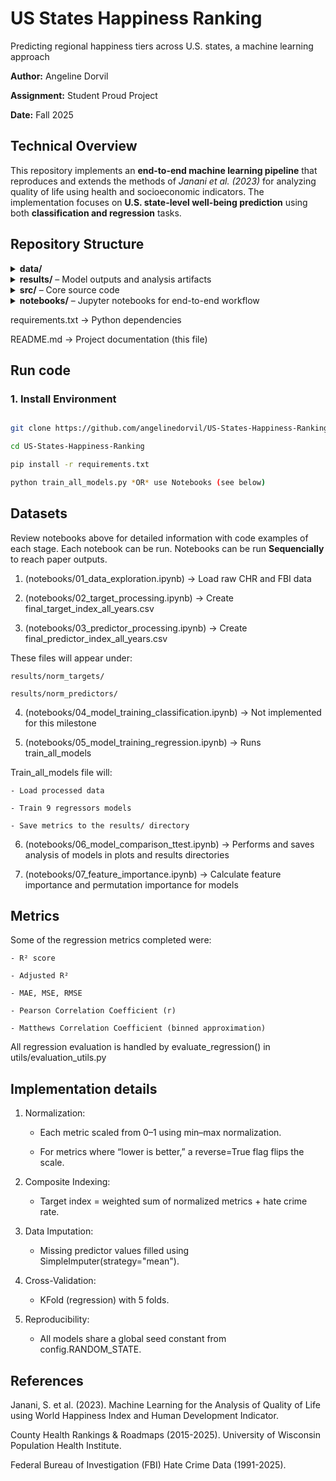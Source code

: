 # US States Happiness Ranking
Predicting regional happiness tiers across U.S. states, a machine learning approach

**Author:** Angeline Dorvil  

**Assignment:** Student Proud Project 

**Date:** Fall 2025  



## Technical Overview

This repository implements an **end-to-end machine learning pipeline** that reproduces and extends the methods of *Janani et al. (2023)* for analyzing quality of life using health and socioeconomic indicators. The implementation focuses on **U.S. state-level well-being prediction** using both **classification and regression** tasks. 



## Repository Structure

<details> <summary><b>data/</b></summary>

 `data/`   ->  Raw source files and intermediate cleaned datasets. 
</details>

<details> <summary><b>results/</b> – Model outputs and analysis artifacts</summary>

 `results/norm_predictors/` -> Normalized predictor variables (X)      

 `results/norm_targets/`    -> Normalized target variables (y)     

 `results/models/`          -> Trained model artifacts (`.joblib`, `.json`, `.csv`) 

 `results/plots/`           -> Saved figures, tables, and visualizations            
</details>

<details> <summary><b>src/</b> – Core source code</summary>

src/config.py	                -> Global constants (paths, random seed, etc.)

src/train_all_models.py	        -> Orchestration script to train and evaluate all models

src/process_predictor_data.py	-> Cleans and normalizes predictor data

src/process_target_data.py	    -> Cleans and normalizes target variable

src/models/	                    -> Individual regression model scripts

├── model_random_forest_regress.py	-> Random Forest Regressor

├── model_decision_tree_regress.py	-> Decision Tree Regressor

├── model_knn_regress.py	        -> k-Nearest Neighbors Regressor

├── model_svm_regress.py	        -> Support Vector Machine Regressor

├── model_xgboost_regress.py	    -> XGBoost Regressor

├── model_ridge_regress.py	        -> Ridge Regressor

├── model_lasso_regress.py	        -> Lasso Regressor

├── model_linear_regress.py	        -> Linear Regressor

├── model_polyn_regress.py	        -> Polynomial Regressor

└── model_mlp_regress.py	        -> Multi-Layer Perceptron (Neural Network) Regressor

src/utils/	                    -> Shared utility modules

├── metrics_utils.py	            -> Metrics and performance calculations

├── evaluation_utils.py	            -> Cross-validation and t-test utilities

└── plots_utils.py	                -> Common plotting functions
</details>

<details> <summary><b>notebooks/</b> – Jupyter notebooks for end-to-end workflow</summary>

notebooks/01_data_exploration.ipynb	

notebooks/02_target_processing.ipynb	

notebooks/03_predictor_processing.ipynb	

notebooks/04_model_training_classification.ipynb	

notebooks/05_model_training_regression.ipynb	

notebooks/06_model_comparison_ttest.ipynb	

notebooks/07_feature_importance.ipynb	
</details>


requirements.txt	            -> Python dependencies

README.md	                    -> Project documentation (this file)

## Run code

### 1. Install Environment
```bash

git clone https://github.com/angelinedorvil/US-States-Happiness-Ranking.git

cd US-States-Happiness-Ranking

pip install -r requirements.txt

python train_all_models.py *OR* use Notebooks (see below)
```

##  Datasets

Review notebooks above for detailed information with code examples of each stage. Each notebook can be run. Notebooks can be run **Sequencially** to reach paper outputs.

1. (notebooks/01_data_exploration.ipynb) -> Load raw CHR and FBI data

2. (notebooks/02_target_processing.ipynb) -> Create final_target_index_all_years.csv

3. (notebooks/03_predictor_processing.ipynb) -> Create final_predictor_index_all_years.csv

These files will appear under:

    results/norm_targets/

    results/norm_predictors/

4. (notebooks/04_model_training_classification.ipynb) -> Not implemented for this milestone

5. (notebooks/05_model_training_regression.ipynb) -> Runs train_all_models

Train_all_models file will:

    - Load processed data

    - Train 9 regressors models

    - Save metrics to the results/ directory

6. (notebooks/06_model_comparison_ttest.ipynb) -> Performs and saves analysis of models in plots and results directories

7. (notebooks/07_feature_importance.ipynb) -> Calculate feature importance and permutation importance for models

## Metrics

Some of the regression metrics completed were:

    - R² score

    - Adjusted R²

    - MAE, MSE, RMSE

    - Pearson Correlation Coefficient (r)

    - Matthews Correlation Coefficient (binned approximation)

All regression evaluation is handled by evaluate_regression() in utils/evaluation_utils.py

## Implementation details

1. Normalization:

    - Each metric scaled from 0–1 using min–max normalization.

    - For metrics where “lower is better,” a reverse=True flag flips the scale.

2. Composite Indexing:

    - Target index = weighted sum of normalized metrics + hate crime rate.

3. Data Imputation:

    - Missing predictor values filled using SimpleImputer(strategy="mean").

4. Cross-Validation:

    - KFold (regression) with 5 folds.

5. Reproducibility:

    - All models share a global seed constant from config.RANDOM_STATE.

## References

Janani, S. et al. (2023). Machine Learning for the Analysis of Quality of Life using World Happiness Index and Human Development Indicator.

County Health Rankings & Roadmaps (2015-2025). University of Wisconsin Population Health Institute.

Federal Bureau of Investigation (FBI) Hate Crime Data (1991-2025).